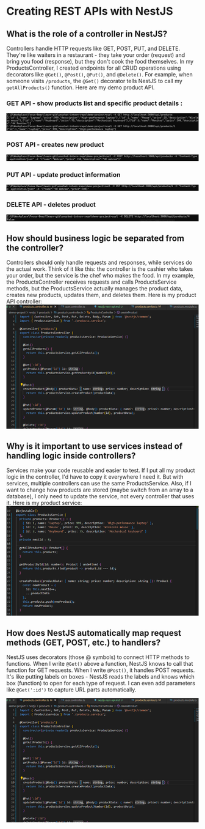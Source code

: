 # Creating REST APIs with NestJS

## What is the role of a controller in NestJS?
Controllers handle HTTP requests like GET, POST, PUT, and DELETE. They're like waiters in a restaurant - they take your order (request) and bring you food (response), but they don't cook the food themselves. In my ProductsController, I created endpoints for all CRUD operations using decorators like `@Get()`, `@Post()`, `@Put()`, and `@Delete()`. For example, when someone visits `/products`, the `@Get()` decorator tells NestJS to call my `getAllProducts()` function.
Here are my demo product API.
### GET API - show products list and specific product details :
![alt text](image-3.png)
### POST API  - creates new product
![alt text](image-2.png)
### PUT API - update product information
![alt text](image-1.png)
### DELETE API - deletes product
![alt text](image-6.png)

## How should business logic be separated from the controller?
Controllers should only handle requests and responses, while services do the actual work. Think of it like this: the controller is the cashier who takes your order, but the service is the chef who makes the food. In my example, the ProductsController receives requests and calls ProductsService methods, but the ProductsService actually manages the product data, creates new products, updates them, and deletes them.
Here is my product API controller:
![alt text](image-4.png)

## Why is it important to use services instead of handling logic inside controllers?
Services make your code reusable and easier to test. If I put all my product logic in the controller, I'd have to copy it everywhere I need it. But with services, multiple controllers can use the same ProductsService. Also, if I want to change how products are stored (maybe switch from an array to a database), I only need to update the service, not every controller that uses it.
Here is my product service: 
![alt text](image-5.png)

## How does NestJS automatically map request methods (GET, POST, etc.) to handlers?
NestJS uses decorators (those @ symbols) to connect HTTP methods to functions. When I write `@Get()` above a function, NestJS knows to call that function for GET requests. When I write `@Post()`, it handles POST requests. It's like putting labels on boxes - NestJS reads the labels and knows which box (function) to open for each type of request. I can even add parameters like `@Get(':id')` to capture URL parts automatically.

![alt text](image.png)
